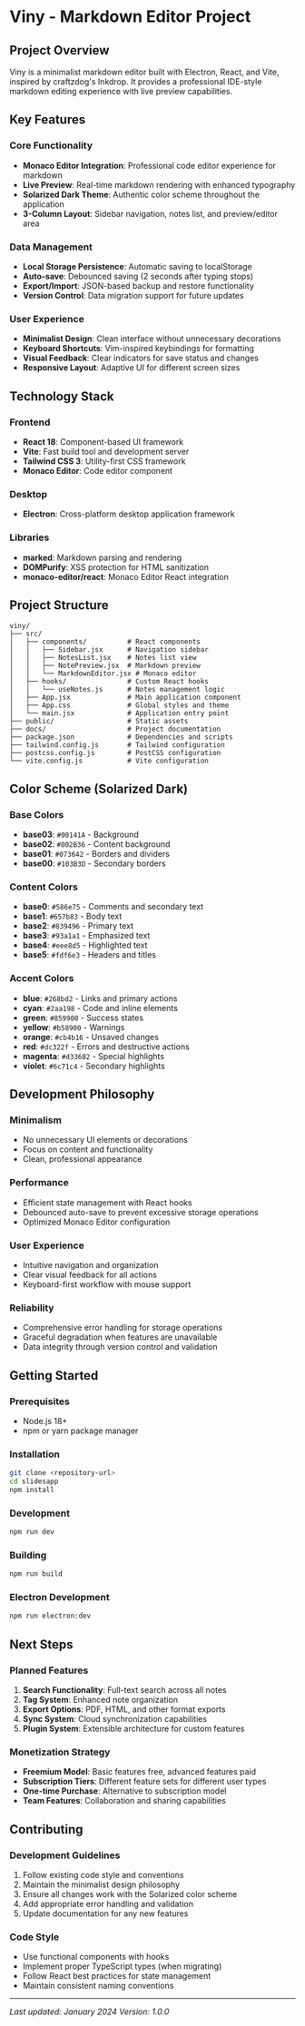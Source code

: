 # Viny - Markdown Editor Project

## Project Overview

Viny is a minimalist markdown editor built with Electron, React, and Vite, inspired by craftzdog's Inkdrop. It provides a professional IDE-style markdown editing experience with live preview capabilities.

## Key Features

### Core Functionality

- **Monaco Editor Integration**: Professional code editor experience for markdown
- **Live Preview**: Real-time markdown rendering with enhanced typography
- **Solarized Dark Theme**: Authentic color scheme throughout the application
- **3-Column Layout**: Sidebar navigation, notes list, and preview/editor area

### Data Management

- **Local Storage Persistence**: Automatic saving to localStorage
- **Auto-save**: Debounced saving (2 seconds after typing stops)
- **Export/Import**: JSON-based backup and restore functionality
- **Version Control**: Data migration support for future updates

### User Experience

- **Minimalist Design**: Clean interface without unnecessary decorations
- **Keyboard Shortcuts**: Vim-inspired keybindings for formatting
- **Visual Feedback**: Clear indicators for save status and changes
- **Responsive Layout**: Adaptive UI for different screen sizes

## Technology Stack

### Frontend

- **React 18**: Component-based UI framework
- **Vite**: Fast build tool and development server
- **Tailwind CSS 3**: Utility-first CSS framework
- **Monaco Editor**: Code editor component

### Desktop

- **Electron**: Cross-platform desktop application framework

### Libraries

- **marked**: Markdown parsing and rendering
- **DOMPurify**: XSS protection for HTML sanitization
- **monaco-editor/react**: Monaco Editor React integration

## Project Structure

```
viny/
├── src/
│   ├── components/          # React components
│   │   ├── Sidebar.jsx      # Navigation sidebar
│   │   ├── NotesList.jsx    # Notes list view
│   │   ├── NotePreview.jsx  # Markdown preview
│   │   └── MarkdownEditor.jsx # Monaco editor
│   ├── hooks/               # Custom React hooks
│   │   └── useNotes.js      # Notes management logic
│   ├── App.jsx              # Main application component
│   ├── App.css              # Global styles and theme
│   └── main.jsx             # Application entry point
├── public/                  # Static assets
├── docs/                    # Project documentation
├── package.json             # Dependencies and scripts
├── tailwind.config.js       # Tailwind configuration
├── postcss.config.js        # PostCSS configuration
└── vite.config.js           # Vite configuration
```

## Color Scheme (Solarized Dark)

### Base Colors

- **base03**: `#00141A` - Background
- **base02**: `#002B36` - Content background
- **base01**: `#073642` - Borders and dividers
- **base00**: `#103B3D` - Secondary borders

### Content Colors

- **base0**: `#586e75` - Comments and secondary text
- **base1**: `#657b83` - Body text
- **base2**: `#839496` - Primary text
- **base3**: `#93a1a1` - Emphasized text
- **base4**: `#eee8d5` - Highlighted text
- **base5**: `#fdf6e3` - Headers and titles

### Accent Colors

- **blue**: `#268bd2` - Links and primary actions
- **cyan**: `#2aa198` - Code and inline elements
- **green**: `#859900` - Success states
- **yellow**: `#b58900` - Warnings
- **orange**: `#cb4b16` - Unsaved changes
- **red**: `#dc322f` - Errors and destructive actions
- **magenta**: `#d33682` - Special highlights
- **violet**: `#6c71c4` - Secondary highlights

## Development Philosophy

### Minimalism

- No unnecessary UI elements or decorations
- Focus on content and functionality
- Clean, professional appearance

### Performance

- Efficient state management with React hooks
- Debounced auto-save to prevent excessive storage operations
- Optimized Monaco Editor configuration

### User Experience

- Intuitive navigation and organization
- Clear visual feedback for all actions
- Keyboard-first workflow with mouse support

### Reliability

- Comprehensive error handling for storage operations
- Graceful degradation when features are unavailable
- Data integrity through version control and validation

## Getting Started

### Prerequisites

- Node.js 18+
- npm or yarn package manager

### Installation

```bash
git clone <repository-url>
cd slidesapp
npm install
```

### Development

```bash
npm run dev
```

### Building

```bash
npm run build
```

### Electron Development

```bash
npm run electron:dev
```

## Next Steps

### Planned Features

1. **Search Functionality**: Full-text search across all notes
2. **Tag System**: Enhanced note organization
3. **Export Options**: PDF, HTML, and other format exports
4. **Sync System**: Cloud synchronization capabilities
5. **Plugin System**: Extensible architecture for custom features

### Monetization Strategy

- **Freemium Model**: Basic features free, advanced features paid
- **Subscription Tiers**: Different feature sets for different user types
- **One-time Purchase**: Alternative to subscription model
- **Team Features**: Collaboration and sharing capabilities

## Contributing

### Development Guidelines

1. Follow existing code style and conventions
2. Maintain the minimalist design philosophy
3. Ensure all changes work with the Solarized color scheme
4. Add appropriate error handling and validation
5. Update documentation for any new features

### Code Style

- Use functional components with hooks
- Implement proper TypeScript types (when migrating)
- Follow React best practices for state management
- Maintain consistent naming conventions

---

_Last updated: January 2024_
_Version: 1.0.0_
